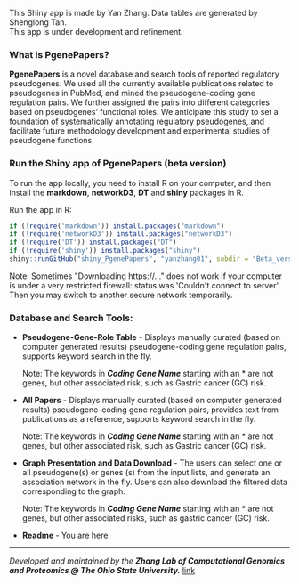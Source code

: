 This Shiny app is made by Yan Zhang. Data tables are generated by Shenglong Tan.  
This app is under development and refinement.

### What is PgenePapers?

**PgenePapers** is a novel database and search tools of reported regulatory pseudogenes. We used all the currently available publications related to pseudogenes in PubMed, and mined the pseudogene-coding gene regulation pairs. We further assigned the pairs into different categories based on pseudogenes’ functional roles. We anticipate this study to set a foundation of systematically annotating regulatory pseudogenes, and facilitate future methodology development and experimental studies of pseudogene functions.

### Run the Shiny app of PgenePapers (beta version)

To run the app locally, you need to install R on your computer, and then install the **markdown**, **networkD3**, **DT** and **shiny** packages in R.  

Run the app in R:

```R
if (!require('markdown')) install.packages("markdown")
if (!require('networkD3')) install.packages("networkD3")
if (!require('DT')) install.packages("DT")
if (!require('shiny')) install.packages("shiny")
shiny::runGitHub("shiny_PgenePapers", "yanzhang01", subdir = "Beta_version")
```

Note: Sometimes "Downloading https://..." does not work if your computer is under a very restricted firewall: status was 'Couldn't connect to server'. Then you may switch to another secure network temporarily.  

### Database and Search Tools:

- **Pseudogene-Gene-Role Table** - Displays manually curated (based on computer generated results) pseudogene-coding gene regulation pairs, supports keyword search in the fly.

  Note: The keywords in **_Coding Gene Name_** starting with an * are not genes, but other associated risk, such as Gastric cancer (GC) risk.
- **All Papers** - Displays manually curated (based on computer generated results) pseudogene-coding gene regulation pairs, provides text from publications as a reference, supports keyword search in the fly. 

  Note: The keywords in **_Coding Gene Name_** starting with an * are not genes, but other associated risk, such as Gastric cancer (GC) risk.
- **Graph Presentation and Data Download** - The users can select one or all pseudogene(s) or genes (s) from the input lists, and generate an association network in the fly. Users can also download the filtered data corresponding to the graph. 

  Note: The keywords in **_Coding Gene Name_** starting with an * are not genes, but other associated risks, such as gastric cancer (GC) risk.
- **Readme** - You are here.

---
_Developed and maintained by the **Zhang Lab of Computational Genomics and Proteomics @ The Ohio State University.**_
[link](https://sites.google.com/site/yanzhanglab/lab-members)
